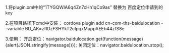 1.将plugin.xml中的“1TYGQWIA6q4Zn7cHh1qCo9as” 替换为 百度定位申请到的key

2.在项目路径下cmd中安装：
  cordova plugin add <loc-path>cn-com-ths-baidulocation --variable BD_AK=zfIDzFSHYkT2cIpqxMuppAEEb44zfS8e

3.使用：
开启定位：navigator.baidulocation.get(function(message){alert(JSON.stringify(message))});
关闭定位：navigator.baidulocation.stop();

